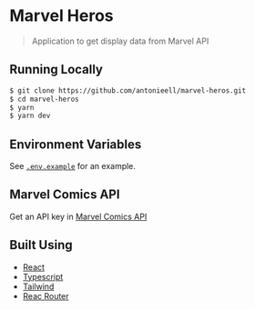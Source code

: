# Marvel Heros 

> Application to get display data from Marvel API

## Running Locally

```bash
$ git clone https://github.com/antonieell/marvel-heros.git
$ cd marvel-heros
$ yarn
$ yarn dev
```

## Environment Variables

See [`.env.example`](https://github.com/antonieell/marvel-heros/blob/main/.env.example) for an example.

## Marvel Comics API

Get an API key in [Marvel Comics API](https://developer.marvel.com/documentation/getting_started)

## Built Using

- [React](https://reactjs.org)
- [Typescript](http://typescriptlang.org/)
- [Tailwind](https://tailwindcss.com/)
- [Reac Router](https://reactrouter.com/)
